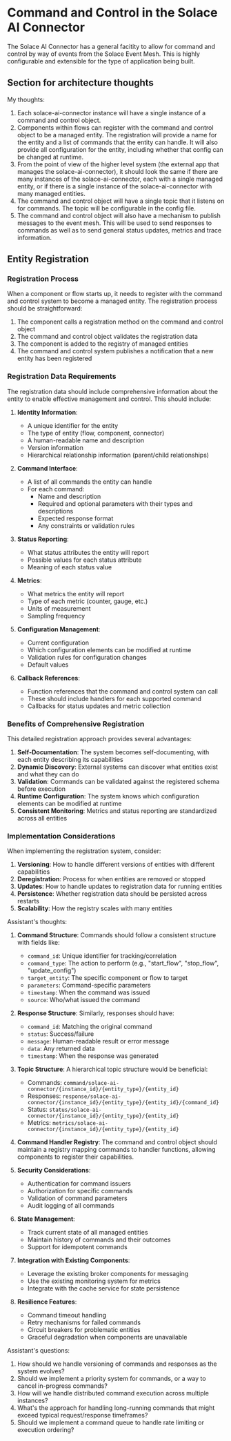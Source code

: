 # Command and Control in the Solace AI Connector

The Solace AI Connector has a general facitity to allow for command and control by
way of events from the Solace Event Mesh. This is highly configurable and extensible
for the type of application being built.


## Section for architecture thoughts

My thoughts:

1. Each solace-ai-connector instance will have a single instance of a command and control
   object. 
2. Components within flows can register with the command and control object to be a 
   managed entity. The registration will provide a name for the entity and a list of
    commands that the entity can handle. It will also provide all configuration for
    the entity, including whether that config can be changed at runtime.
3. From the point of view of the higher level system (the external app that manages the
   solace-ai-connector), it should look the same if there are many instances of the
   solace-ai-connector, each with a single managed entity, or if there is a single
   instance of the solace-ai-connector with many managed entities.
4. The command and control object will have a single topic that it listens on for
   commands. The topic will be configurable in the config file.
5. The command and control object will also have a mechanism to publish messages to the
   event mesh. This will be used to send responses to commands as well as to send
   general status updates, metrics and trace information.

## Entity Registration

### Registration Process

When a component or flow starts up, it needs to register with the command and control system to become a managed entity. The registration process should be straightforward:

1. The component calls a registration method on the command and control object
2. The command and control object validates the registration data
3. The component is added to the registry of managed entities
4. The command and control system publishes a notification that a new entity has been registered

### Registration Data Requirements

The registration data should include comprehensive information about the entity to enable effective management and control. This should include:

1. **Identity Information**:
   - A unique identifier for the entity
   - The type of entity (flow, component, connector)
   - A human-readable name and description
   - Version information
   - Hierarchical relationship information (parent/child relationships)

2. **Command Interface**:
   - A list of all commands the entity can handle
   - For each command:
     - Name and description
     - Required and optional parameters with their types and descriptions
     - Expected response format
     - Any constraints or validation rules

3. **Status Reporting**:
   - What status attributes the entity will report
   - Possible values for each status attribute
   - Meaning of each status value

4. **Metrics**:
   - What metrics the entity will report
   - Type of each metric (counter, gauge, etc.)
   - Units of measurement
   - Sampling frequency

5. **Configuration Management**:
   - Current configuration
   - Which configuration elements can be modified at runtime
   - Validation rules for configuration changes
   - Default values

6. **Callback References**:
   - Function references that the command and control system can call
   - These should include handlers for each supported command
   - Callbacks for status updates and metric collection

### Benefits of Comprehensive Registration

This detailed registration approach provides several advantages:

1. **Self-Documentation**: The system becomes self-documenting, with each entity describing its capabilities
2. **Dynamic Discovery**: External systems can discover what entities exist and what they can do
3. **Validation**: Commands can be validated against the registered schema before execution
4. **Runtime Configuration**: The system knows which configuration elements can be modified at runtime
5. **Consistent Monitoring**: Metrics and status reporting are standardized across all entities

### Implementation Considerations

When implementing the registration system, consider:

1. **Versioning**: How to handle different versions of entities with different capabilities
2. **Deregistration**: Process for when entities are removed or stopped
3. **Updates**: How to handle updates to registration data for running entities
4. **Persistence**: Whether registration data should be persisted across restarts
5. **Scalability**: How the registry scales with many entities

Assistant's thoughts:

1. **Command Structure**: Commands should follow a consistent structure with fields like:
   - `command_id`: Unique identifier for tracking/correlation
   - `command_type`: The action to perform (e.g., "start_flow", "stop_flow", "update_config")
   - `target_entity`: The specific component or flow to target
   - `parameters`: Command-specific parameters
   - `timestamp`: When the command was issued
   - `source`: Who/what issued the command

2. **Response Structure**: Similarly, responses should have:
   - `command_id`: Matching the original command
   - `status`: Success/failure
   - `message`: Human-readable result or error message
   - `data`: Any returned data
   - `timestamp`: When the response was generated

3. **Topic Structure**: A hierarchical topic structure would be beneficial:
   - Commands: `command/solace-ai-connector/{instance_id}/{entity_type}/{entity_id}`
   - Responses: `response/solace-ai-connector/{instance_id}/{entity_type}/{entity_id}/{command_id}`
   - Status: `status/solace-ai-connector/{instance_id}/{entity_type}/{entity_id}`
   - Metrics: `metrics/solace-ai-connector/{instance_id}/{entity_type}/{entity_id}`

4. **Command Handler Registry**: The command and control object should maintain a registry mapping commands to handler functions, allowing components to register their capabilities.

5. **Security Considerations**: 
   - Authentication for command issuers
   - Authorization for specific commands
   - Validation of command parameters
   - Audit logging of all commands

6. **State Management**:
   - Track current state of all managed entities
   - Maintain history of commands and their outcomes
   - Support for idempotent commands

7. **Integration with Existing Components**:
   - Leverage the existing broker components for messaging
   - Use the existing monitoring system for metrics
   - Integrate with the cache service for state persistence

8. **Resilience Features**:
   - Command timeout handling
   - Retry mechanisms for failed commands
   - Circuit breakers for problematic entities
   - Graceful degradation when components are unavailable

Assistant's questions:

1. How should we handle versioning of commands and responses as the system evolves?
2. Should we implement a priority system for commands, or a way to cancel in-progress commands?
3. How will we handle distributed command execution across multiple instances?
4. What's the approach for handling long-running commands that might exceed typical request/response timeframes?
5. Should we implement a command queue to handle rate limiting or execution ordering?
